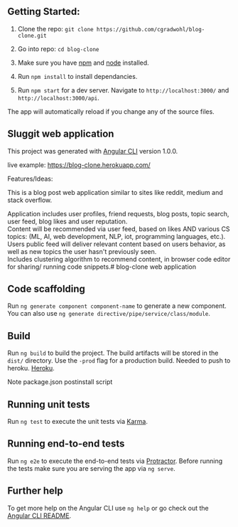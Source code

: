 ## Getting Started:
1. Clone the repo: `git clone https://github.com/cgradwohl/blog-clone.git`

2. Go into repo: `cd blog-clone`

3. Make sure you have [npm](https://www.npmjs.com/) and [node](https://nodejs.org/en/) installed.

4. Run `npm install` to install dependancies.

5. Run `npm start` for a dev server. Navigate to `http://localhost:3000/` and `http://localhost:3000/api`.

The app will automatically reload if you change any of the source files.


## Sluggit web application

This project was generated with [Angular CLI](https://github.com/angular/angular-cli) version 1.0.0.

live example: https://blog-clone.herokuapp.com/


Features/Ideas:

This is a blog post web application similar to sites like reddit, medium and stack overflow.

Application includes user profiles, friend requests, blog posts, topic search, user feed,
blog likes and user reputation.  
Content will be recommended via user feed, based on likes AND various CS topics: (ML, AI, web development, NLP, iot, programming languages, etc.).
Users public feed will deliver relevant content based on users behavior, as well as new topics the user hasn't previously seen. 	
Includes clustering algorithm to recommend content, in browser code editor for sharing/ running code snippets.# blog-clone web application


## Code scaffolding

Run `ng generate component component-name` to generate a new component. You can also use `ng generate directive/pipe/service/class/module`.

## Build

Run `ng build` to build the project. The build artifacts will be stored in the `dist/` directory. Use the `-prod` flag for a production build. Needed to push to heroku. [Heroku](https://dashboard.heroku.com/).

Note package.json postinstall script

## Running unit tests

Run `ng test` to execute the unit tests via [Karma](https://karma-runner.github.io).

## Running end-to-end tests

Run `ng e2e` to execute the end-to-end tests via [Protractor](http://www.protractortest.org/).
Before running the tests make sure you are serving the app via `ng serve`.

## Further help

To get more help on the Angular CLI use `ng help` or go check out the [Angular CLI README](https://github.com/angular/angular-cli/blob/master/README.md).
